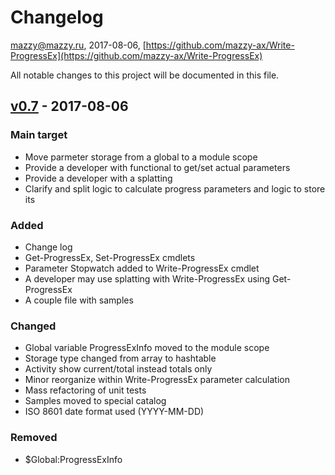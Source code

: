 # Changelog

mazzy@mazzy.ru, 2017-08-06, [https://github.com/mazzy-ax/Write-ProgressEx](https://github.com/mazzy-ax/Write-ProgressEx)

All notable changes to this project will be documented in this file.

## [v0.7] - 2017-08-06

### Main target

- Move parmeter storage from a global to a module scope
- Provide a developer with functional to get/set actual parameters
- Provide a developer with a splatting
- Clarify and split logic to calculate progress parameters and logic to store its

### Added

- Change log
- Get-ProgressEx, Set-ProgressEx cmdlets
- Parameter Stopwatch added to Write-ProgressEx cmdlet
- A developer may use splatting with Write-ProgressEx using Get-ProgressEx
- A couple file with samples

### Changed

- Global variable ProgressExInfo moved to the module scope
- Storage type changed from array to hashtable
- Activity show current/total instead totals only
- Minor reorganize within Write-ProgressEx parameter calculation
- Mass refactoring of unit tests
- Samples moved to special catalog
- ISO 8601 date format used (YYYY-MM-DD)

### Removed

- $Global:ProgressExInfo

[v0.7]: https://github.com/mazzy-ax/Write-ProgressEx/compare/...v0.7